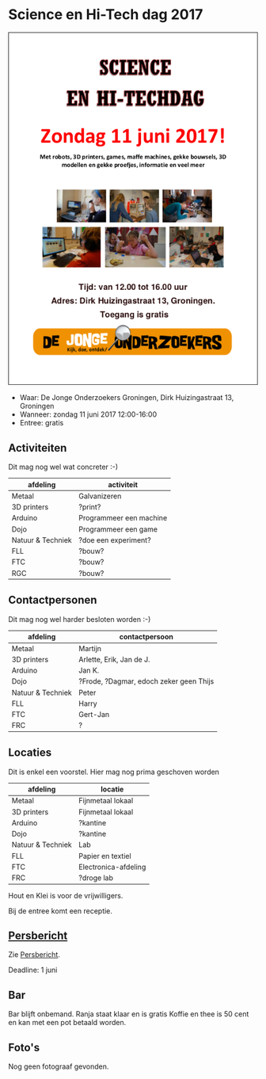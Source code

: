 # Science en Hi-Tech dag 2017

![Science en Hi-Tech dag 2017 poster](Poster.png)

 * Waar: De Jonge Onderzoekers Groningen, Dirk Huizingastraat 13, Groningen
 * Wanneer: zondag 11 juni 2017 12:00-16:00
 * Entree: gratis

## Activiteiten

Dit mag nog wel wat concreter :-)

afdeling|activiteit
---|---
Metaal|Galvanizeren
3D printers|?print?
Arduino|Programmeer een machine
Dojo|Programmeer een game
Natuur & Techniek|?doe een experiment?
FLL|?bouw?
FTC|?bouw?
RGC|?bouw?

## Contactpersonen

Dit mag nog wel harder besloten worden :-)

afdeling|contactpersoon
---|---
Metaal|Martijn
3D printers|Arlette, Erik, Jan de J.
Arduino|Jan K.
Dojo|?Frode, ?Dagmar, edoch zeker geen Thijs
Natuur & Techniek|Peter
FLL|Harry
FTC|Gert-Jan
FRC|?

## Locaties

Dit is enkel een voorstel. Hier mag nog prima geschoven worden

afdeling|locatie
---|---
Metaal|Fijnmetaal lokaal
3D printers|Fijnmetaal lokaal
Arduino|?kantine
Dojo|?kantine
Natuur & Techniek|Lab
FLL|Papier en textiel
FTC|Electronica-afdeling
FRC|?droge lab

Hout en Klei is voor de vrijwilligers.

Bij de entree komt een receptie.

## [Persbericht](Persbericht.md)

Zie [Persbericht](Persbericht.md).

Deadline: 1 juni

## Bar

Bar blijft onbemand.
Ranja staat klaar en is gratis
Koffie en thee is 50 cent en kan met een pot betaald worden.

## Foto's

Nog geen fotograaf gevonden.
